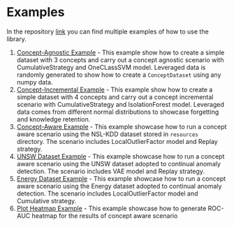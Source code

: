 # Examples

In the repository [link](https://github.com/lifelonglab/pyCLAD/tree/main/examples) you can find multiple examples of how
to use the library.

1. [Concept-Agnostic Example](https://github.com/lifelonglab/pyCLAD/blob/main/examples/concept_agnostic_example.py) -
   This example show how to create a simple dataset with 3 concepts and carry out a concept agnostic scenario with
   CumulativeStrategy and OneCLassSVM model. Leveraged data is randomly generated to show how to create
   a `ConceptDataset` using any numpy data.
2. [Concept-Incremental Example](https://github.com/lifelonglab/pyCLAD/blob/main/examples/concept_incremental_example.py) -
   This example show how to create a simple dataset with 4 concepts and carry out a concept incremental scenario with
   CumulativeStrategy and IsolationForest model. Leveraged data comes from different normal distributions to showcase
   forgetting and knowledge retention.
3. [Concept-Aware Example](https://github.com/lifelonglab/pyCLAD/blob/main/examples/concept_aware_example.py) - This example showcase how to run a concept aware scenario using the NSL-KDD dataset
   stored in `resources` directory. The scenario includes LocalOutlierFactor model and Replay strategy.
4. [UNSW Dataset Example](https://github.com/lifelonglab/pyCLAD/blob/main/examples/unsw_dataset_example.py) - This
   example showcase how to run a concept aware scenario using the UNSW dataset adopted to continual anomaly
   detection. The scenario includes VAE model and Replay strategy.
5. [Energy Dataset Example](https://github.com/lifelonglab/pyCLAD/blob/main/examples/energy_dataset_example.py) - This
   example showcase how to run a concept aware scenario using the Energy dataset adopted to continual anomaly
   detection. The scenario includes LocalOutlierFactor model and Cumulative strategy.
6. [Plot Heatmap Example](https://github.com/lifelonglab/pyCLAD/blob/main/examples/plot_heatmap_example.py) - This
   example showcase how to generate ROC-AUC heatmap for the results of concept aware scenario

